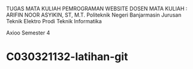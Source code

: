 TUGAS MATA KULIAH PEMROGRAMAN WEBSITE
DOSEN MATA KULIAH : ARIFIN NOOR ASYIKIN, ST, M.T.
Politeknik Negeri Banjarmasin 
Jurusan Teknik Elektro
Prodi Teknik Informatika

Axioo Semester 4
# C030321132-latihan-git
